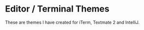 Editor / Terminal Themes    
======

These are themes I have created for iTerm, Textmate 2 and IntelliJ. 
